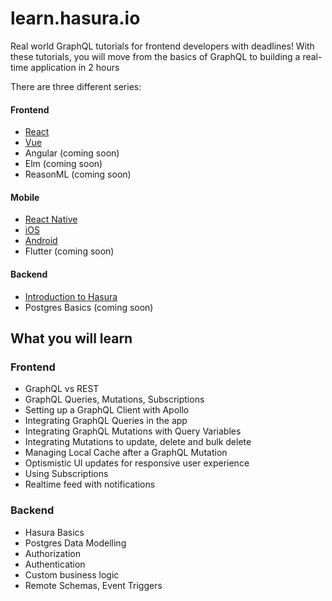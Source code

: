 # learn.hasura.io

Real world GraphQL tutorials for frontend developers with deadlines!
With these tutorials, you will move from the basics of GraphQL to building a real-time application in 2 hours

There are three different series:

#### Frontend

- [React](https://learn.hasura.io/graphql/react)
- [Vue](https://learn.hasura.io/graphql/vue)
- Angular (coming soon)
- Elm (coming soon)
- ReasonML (coming soon)

#### Mobile

- [React Native](https://learn.hasura.io/graphql/react-native)
- [iOS](https://learn.hasura.io/graphql/ios)
- [Android](https://learn.hasura.io/graphql/android)
- Flutter (coming soon)

#### Backend

- [Introduction to Hasura](https://learn.hasura.io/graphql/hasura)
- Postgres Basics (coming soon)

## What you will learn

### Frontend
- GraphQL vs REST 
- GraphQL Queries, Mutations, Subscriptions
- Setting up a GraphQL Client with Apollo
- Integrating GraphQL Queries in the app
- Integrating GraphQL Mutations with Query Variables
- Integrating Mutations to update, delete and bulk delete
- Managing Local Cache after a GraphQL Mutation
- Optismistic UI updates for responsive user experience
- Using Subscriptions
- Realtime feed with notifications

### Backend

- Hasura Basics
- Postgres Data Modelling
- Authorization
- Authentication
- Custom business logic
- Remote Schemas, Event Triggers


